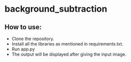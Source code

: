 # background_subtraction


## How to use:
- Clone the repository.
- Install all the libraries as mentioned in requirements.txt.
- Run app.py
- The output will be displayed after giving the input image.
